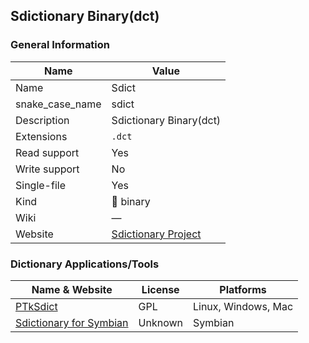 
## Sdictionary Binary(dct) ##

### General Information ###
Name | Value
---- | -------
Name | Sdict
snake_case_name | sdict
Description | Sdictionary Binary(dct)
Extensions | `.dct`
Read support | Yes
Write support | No
Single-file | Yes
Kind | 🔢 binary
Wiki | ―
Website | [Sdictionary Project](http://swaj.net/sdict/)




### Dictionary Applications/Tools ###
Name & Website | License | Platforms
-------------- | ------- | ---------
[PTkSdict](http://swaj.net/sdict/) | GPL | Linux, Windows, Mac
[Sdictionary for Symbian](http://swaj.net/epoc/symbian/index.html) | Unknown | Symbian
